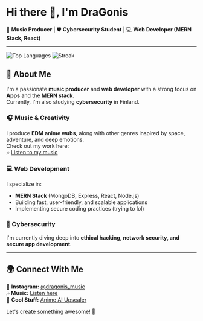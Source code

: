 # Hi there 👋, I'm DraGonis  

🎵 **Music Producer** | 🛡️ **Cybersecurity Student** | 💻 **Web Developer (MERN Stack, React)**  

---

![Top Languages](https://github-readme-stats.vercel.app/api/top-langs/?username=dragonisdev&layout=compact&bg_color=F4F1E1,9E9D24&title_color=6B8E23&text_color=3E4A1C)
![Streak](https://github-readme-streak-stats.herokuapp.com/?user=dragonisdev&bg_color=F4F1E1,9E9D24&title_color=6B8E23&text_color=3E4A1C)

## 🚀 About Me  
I'm a passionate **music producer** and **web developer** with a strong focus on **Apps** and the **MERN stack**.  
Currently, I'm also studying **cybersecurity** in Finland.  

### 🎧 Music & Creativity  
I produce **EDM anime wubs**, along with other genres inspired by space, adventure, and deep emotions.  
Check out my work here:  
🎶 [Listen to my music](https://linktr.ee/dragonis)  

### 💻 Web Development  
I specialize in:  
- **MERN Stack** (MongoDB, Express, React, Node.js)  
- Building fast, user-friendly, and scalable applications
- Implementing secure coding practices (trying to lol)

### 📡 Cybersecurity  
I'm currently diving deep into **ethical hacking, network security, and secure app development**.  

---

## 🌍 Connect With Me  
📸 **Instagram:** [@dragonis_music](https://www.instagram.com/dragonis_music/)  
🎶 **Music:** [Listen here](https://linktr.ee/dragonis)  
🔗 **Cool Stuff:** [Anime AI Upscaler](https://real-cugan.animesales.xyz/)  

Let's create something awesome! 🚀  
